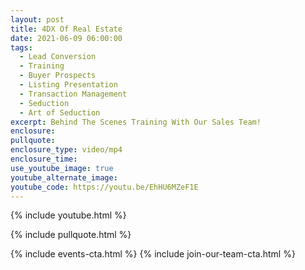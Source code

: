 ```yaml
---
layout: post
title: 4DX Of Real Estate
date: 2021-06-09 06:00:00
tags:
  - Lead Conversion
  - Training
  - Buyer Prospects
  - Listing Presentation
  - Transaction Management
  - Seduction
  - Art of Seduction
excerpt: Behind The Scenes Training With Our Sales Team!
enclosure:
pullquote:
enclosure_type: video/mp4
enclosure_time:
use_youtube_image: true
youtube_alternate_image:
youtube_code: https://youtu.be/EhHU6MZeF1E
---
```

{% include youtube.html %}

{% include pullquote.html %}

{% include events-cta.html %} {% include join-our-team-cta.html %}
